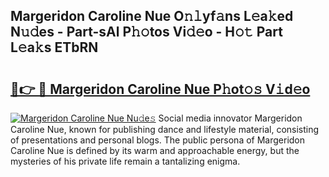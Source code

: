 ## Margeridon Caroline Nue O𝚗𝚕yf𝚊ns L𝚎a𝚔ed N𝚞𝚍es - Part-sAl P𝚑𝚘tos Vi𝚍𝚎o - H𝚘𝚝 Part L𝚎a𝚔s ETbRN

# <h2><a href="http://kf3ypt.oniu.top/?m=Margeridon+Caroline+Nue">🔗👉 🔴 Margeridon Caroline Nue P𝚑ot𝚘𝚜 V𝚒d𝚎o</a></h2>

[![Margeridon Caroline Nue Nu𝚍e𝚜](https://i.imgur.com/0qMVB7G.gif)](http://kf3ypt.oniu.top/?m=Margeridon+Caroline+Nue)
Social media innovator Margeridon Caroline Nue, known for publishing dance and lifestyle material, consisting of presentations and personal blogs. The public persona of Margeridon Caroline Nue is defined by its warm and approachable energy, but the mysteries of his private life remain a tantalizing enigma.  
